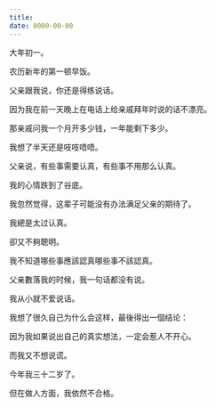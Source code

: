 ```yaml
---
title: 
date: 0000-00-00
---
```

大年初一。

农历新年的第一顿早饭。

父亲跟我说，你还是得练说话。

因为我在前一天晚上在电话上给亲戚拜年时说的话不漂亮。

那亲戚问我一个月开多少钱，一年能剩下多少。

我想了半天还是吱吱唔唔。

父亲说，有些事需要认真，有些事不用那么认真。

我的心情跌到了谷底。

我忽然觉得，这辈子可能没有办法满足父亲的期待了。

我總是太过认真。

卻又不夠聰明。

我不知道哪些事應該認真哪些事不該認真。

父亲數落我的时候，我一句话都没有说。

我从小就不爱说话。

我想了很久自己为什么会这样，最後得出一個结论：

因为我如果说出自己的真实想法，一定会惹人不开心。

而我又不想说谎。

今年我三十二岁了。

但在做人方面，我依然不合格。

